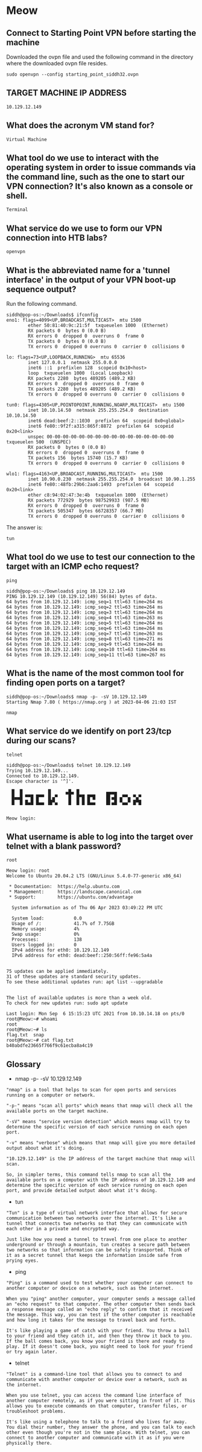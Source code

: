 # Meow

## Connect to Starting Point VPN before starting the machine
Downloaded the ovpn file and used the following command in the directory where the downloaded ovpn file resides.

```
sudo openvpn --config starting_point_siddh32.ovpn
```

## TARGET MACHINE IP ADDRESS

```
10.129.12.149
```

## What does the acronym VM stand for?

```
Virtual Machine
```

## What tool do we use to interact with the operating system in order to issue commands via the command line, such as the one to start our VPN connection? It's also known as a console or shell.

```
Terminal
```

## What service do we use to form our VPN connection into HTB labs?

```
openvpn
```

## What is the abbreviated name for a 'tunnel interface' in the output of your VPN boot-up sequence output?

Run the following command.

```
siddh@pop-os:~/Downloads$ ifconfig
eno1: flags=4099<UP,BROADCAST,MULTICAST>  mtu 1500
        ether 50:81:40:9c:21:5f  txqueuelen 1000  (Ethernet)
        RX packets 0  bytes 0 (0.0 B)
        RX errors 0  dropped 0  overruns 0  frame 0
        TX packets 0  bytes 0 (0.0 B)
        TX errors 0  dropped 0 overruns 0  carrier 0  collisions 0

lo: flags=73<UP,LOOPBACK,RUNNING>  mtu 65536
        inet 127.0.0.1  netmask 255.0.0.0
        inet6 ::1  prefixlen 128  scopeid 0x10<host>
        loop  txqueuelen 1000  (Local Loopback)
        RX packets 2280  bytes 489205 (489.2 KB)
        RX errors 0  dropped 0  overruns 0  frame 0
        TX packets 2280  bytes 489205 (489.2 KB)
        TX errors 0  dropped 0 overruns 0  carrier 0  collisions 0

tun0: flags=4305<UP,POINTOPOINT,RUNNING,NOARP,MULTICAST>  mtu 1500
        inet 10.10.14.50  netmask 255.255.254.0  destination 10.10.14.50
        inet6 dead:beef:2::1030  prefixlen 64  scopeid 0x0<global>
        inet6 fe80::9f2f:a315:865f:8872  prefixlen 64  scopeid 0x20<link>
        unspec 00-00-00-00-00-00-00-00-00-00-00-00-00-00-00-00  txqueuelen 500  (UNSPEC)
        RX packets 0  bytes 0 (0.0 B)
        RX errors 0  dropped 0  overruns 0  frame 0
        TX packets 156  bytes 15740 (15.7 KB)
        TX errors 0  dropped 0 overruns 0  carrier 0  collisions 0

wlo1: flags=4163<UP,BROADCAST,RUNNING,MULTICAST>  mtu 1500
        inet 10.90.0.230  netmask 255.255.254.0  broadcast 10.90.1.255
        inet6 fe80::48fb:29b6:2aa6:1493  prefixlen 64  scopeid 0x20<link>
        ether c8:94:02:47:3e:4b  txqueuelen 1000  (Ethernet)
        RX packets 772929  bytes 987529933 (987.5 MB)
        RX errors 0  dropped 0  overruns 0  frame 0
        TX packets 505347  bytes 66728357 (66.7 MB)
        TX errors 0  dropped 0 overruns 0  carrier 0  collisions 0
```

The answer is:

```
tun
```

## What tool do we use to test our connection to the target with an ICMP echo request?

```
ping
```

```
siddh@pop-os:~/Downloads$ ping 10.129.12.149
PING 10.129.12.149 (10.129.12.149) 56(84) bytes of data.
64 bytes from 10.129.12.149: icmp_seq=1 ttl=63 time=264 ms
64 bytes from 10.129.12.149: icmp_seq=2 ttl=63 time=264 ms
64 bytes from 10.129.12.149: icmp_seq=3 ttl=63 time=264 ms
64 bytes from 10.129.12.149: icmp_seq=4 ttl=63 time=263 ms
64 bytes from 10.129.12.149: icmp_seq=5 ttl=63 time=264 ms
64 bytes from 10.129.12.149: icmp_seq=6 ttl=63 time=264 ms
64 bytes from 10.129.12.149: icmp_seq=7 ttl=63 time=263 ms
64 bytes from 10.129.12.149: icmp_seq=8 ttl=63 time=271 ms
64 bytes from 10.129.12.149: icmp_seq=9 ttl=63 time=264 ms
64 bytes from 10.129.12.149: icmp_seq=10 ttl=63 time=264 ms
64 bytes from 10.129.12.149: icmp_seq=11 ttl=63 time=267 ms
```

## What is the name of the most common tool for finding open ports on a target?

```
siddh@pop-os:~/Downloads$ nmap -p- -sV 10.129.12.149
Starting Nmap 7.80 ( https://nmap.org ) at 2023-04-06 21:03 IST
```

```
nmap
```

## What service do we identify on port 23/tcp during our scans?

```
telnet
```

```
siddh@pop-os:~/Downloads$ telnet 10.129.12.149
Trying 10.129.12.149...
Connected to 10.129.12.149.
Escape character is '^]'.

  █  █         ▐▌     ▄█▄ █          ▄▄▄▄
  █▄▄█ ▀▀█ █▀▀ ▐▌▄▀    █  █▀█ █▀█    █▌▄█ ▄▀▀▄ ▀▄▀
  █  █ █▄█ █▄▄ ▐█▀▄    █  █ █ █▄▄    █▌▄█ ▀▄▄▀ █▀█


Meow login:
```

## What username is able to log into the target over telnet with a blank password?

```
root
```

```
Meow login: root
Welcome to Ubuntu 20.04.2 LTS (GNU/Linux 5.4.0-77-generic x86_64)

 * Documentation:  https://help.ubuntu.com
 * Management:     https://landscape.canonical.com
 * Support:        https://ubuntu.com/advantage

  System information as of Thu 06 Apr 2023 03:49:22 PM UTC

  System load:           0.0
  Usage of /:            41.7% of 7.75GB
  Memory usage:          4%
  Swap usage:            0%
  Processes:             138
  Users logged in:       0
  IPv4 address for eth0: 10.129.12.149
  IPv6 address for eth0: dead:beef::250:56ff:fe96:5a4a


75 updates can be applied immediately.
31 of these updates are standard security updates.
To see these additional updates run: apt list --upgradable


The list of available updates is more than a week old.
To check for new updates run: sudo apt update

Last login: Mon Sep  6 15:15:23 UTC 2021 from 10.10.14.18 on pts/0
root@Meow:~# whoami
root
root@Meow:~# ls
flag.txt  snap
root@Meow:~# cat flag.txt
b40abdfe23665f766f9c61ecba8a4c19
```

## Glossary
- nmap -p- -sV 10.129.12.149 

```
"nmap" is a tool that helps to scan for open ports and services running on a computer or network.

"-p-" means "scan all ports" which means that nmap will check all the available ports on the target machine.

"-sV" means "service version detection" which means nmap will try to determine the specific version of each service running on each open port.

"-v" means "verbose" which means that nmap will give you more detailed output about what it's doing.

"10.129.12.149" is the IP address of the target machine that nmap will scan.

So, in simpler terms, this command tells nmap to scan all the available ports on a computer with the IP address of 10.129.12.149 and determine the specific version of each service running on each open port, and provide detailed output about what it's doing.
```

- tun

```
"Tun" is a type of virtual network interface that allows for secure communication between two networks over the internet. It's like a tunnel that connects two networks so that they can communicate with each other in a private and encrypted way.

Just like how you need a tunnel to travel from one place to another underground or through a mountain, tun creates a secure path between two networks so that information can be safely transported. Think of it as a secret tunnel that keeps the information inside safe from prying eyes.
```

- ping

```
"Ping" is a command used to test whether your computer can connect to another computer or device on a network, such as the internet.

When you "ping" another computer, your computer sends a message called an "echo request" to that computer. The other computer then sends back a response message called an "echo reply" to confirm that it received the message. This way, you can test if the other computer is reachable and how long it takes for the message to travel back and forth.

It's like playing a game of catch with your friend. You throw a ball to your friend and they catch it, and then they throw it back to you. If the ball comes back, you know your friend is there and ready to play. If it doesn't come back, you might need to look for your friend or try again later.
```

- telnet

```
"Telnet" is a command-line tool that allows you to connect to and communicate with another computer or device over a network, such as the internet.

When you use telnet, you can access the command line interface of another computer remotely, as if you were sitting in front of it. This allows you to execute commands on that computer, transfer files, or troubleshoot problems.

It's like using a telephone to talk to a friend who lives far away. You dial their number, they answer the phone, and you can talk to each other even though you're not in the same place. With telnet, you can connect to another computer and communicate with it as if you were physically there.
```

